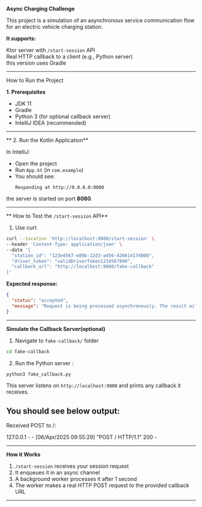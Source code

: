 **Async Charging Challenge** 

This project is a simulation of an asynchronous service communication flow for an electric vehicle charging station.

**It supports:**

Ktor server with `/start-session` API  
Real HTTP callback to a client (e.g., Python server)  
this version uses Gradle

---

 How to Run the Project

**1. Prerequisites**

- JDK 11
- Gradle 
- Python 3 (for optional callback server)
- IntelliJ IDEA (recommended)

---

** 2. Run the Kotlin Application**

In IntelliJ:

- Open the project
- Run `App.kt` (in `com.example`)
- You should see:
  ```
  Responding at http://0.0.0.0:8080
  ```

the server is started on port **8080**.

---
** How to Test the `/start-session` API**

 1. Use curl:

```bash
curl --location 'http://localhost:8080/start-session' \
--header 'Content-Type: application/json' \
--data '{
  "station_id": "123e4567-e89b-12d3-a456-426614174000",
  "driver_token": "validDriverToken1234567890",
  "callback_url": "http://localhost:9000/fake-callback"
}'
```

**Expected response:**

```json
{
  "status": "accepted",
  "message": "Request is being processed asynchronously. The result will be sent to the provided callback URL."
}
```

---

**Simulate the Callback Server(optional)**

 1. Navigate to `fake-callback/` folder

```bash
cd fake-callback
```

2. Run the Python server : 
```bash
python3 fake_callback.py
```

This server listens on `http://localhost:9000` and prints any callback it receives.

**You should see below output:**
---
Received POST to /:

127.0.0.1 - - [06/Apr/2025 09:55:29] "POST / HTTP/1.1" 200 -

---

 **How it Works**

1. `/start-session` receives your session request
2. It enqueues it in an async channel
3. A background worker processes it after 1 second
4. The worker makes a real HTTP POST request to the provided callback URL

---

